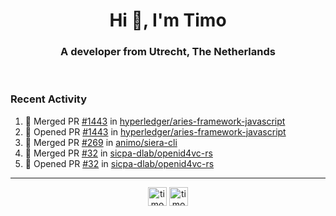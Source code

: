 <h1 align="center">Hi 👋, I'm Timo</h1>
<h3 align="center">A developer from Utrecht, The Netherlands</h3>
<br/>
<!-- https://github.com/rahuldkjain/github-profile-readme-generator --!>

<!--  <p align="left"><img src="https://github-readme-stats.vercel.app/api?username=timoglastra&show_icons=true&count_private=true&" alt="timoglastra" /></p> --!>

<!--
Github language stats
<p align="left"><img src="https://github-readme-stats.vercel.app/api/top-langs/?username=timoglastra&layout=compact" alt="timoglastra" /><p>
-->

<!-- Codestats language stats -->
<!-- <p align="left"><img src="https://codestats-readme.vercel.app/api/top-langs/?username=timoglastra&layout=compact&language_count=12" alt="timoglastra" /><p>    --!>
  
<h3>Recent Activity</h3>

<!--START_SECTION:activity-->
1. 🎉 Merged PR [#1443](https://github.com/hyperledger/aries-framework-javascript/pull/1443) in [hyperledger/aries-framework-javascript](https://github.com/hyperledger/aries-framework-javascript)
2. 💪 Opened PR [#1443](https://github.com/hyperledger/aries-framework-javascript/pull/1443) in [hyperledger/aries-framework-javascript](https://github.com/hyperledger/aries-framework-javascript)
3. 🎉 Merged PR [#269](https://github.com/animo/siera-cli/pull/269) in [animo/siera-cli](https://github.com/animo/siera-cli)
4. 🎉 Merged PR [#32](https://github.com/sicpa-dlab/openid4vc-rs/pull/32) in [sicpa-dlab/openid4vc-rs](https://github.com/sicpa-dlab/openid4vc-rs)
5. 💪 Opened PR [#32](https://github.com/sicpa-dlab/openid4vc-rs/pull/32) in [sicpa-dlab/openid4vc-rs](https://github.com/sicpa-dlab/openid4vc-rs)
<!--END_SECTION:activity-->

---

<p align="center">
<a href="https://twitter.com/timoglastra" target="blank"><img align="center" src="https://cdn.jsdelivr.net/npm/simple-icons@3.0.1/icons/twitter.svg" alt="timoglastra" height="30" width="30" /></a>
<a href="https://linkedin.com/in/timoglastra" target="blank"><img align="center" src="https://cdn.jsdelivr.net/npm/simple-icons@3.0.1/icons/linkedin.svg" alt="timoglastra" height="30" width="30" /></a>
</p>



